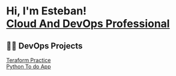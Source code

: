 <h1>Hi, I'm Esteban! <br/><a href="https://www.linkedin.com/in/esteban-garcia-hashtagesteban/">Cloud And DevOps Professional</a></h1>  

<h2>👨‍💻 DevOps Projects </h2>  
<p><a href="https://github.com/hashtagesteban/Terraform"> Teraform Practice </a> 
<br/>
<a href="https://github.com/hashtagesteban/todo_app"> Python To do App </a></p>






<!--
**hashtagesteban/hashtagesteban** is a ✨ _special_ ✨ repository because its `README.md` (this file) appears on your GitHub profile.

Here are some ideas to get you started:

- 🔭 I’m currently working on ...
- 🌱 I’m currently learning ...
- 👯 I’m looking to collaborate on ...
- 🤔 I’m looking for help with ...
- 💬 Ask me about ...
- 📫 How to reach me: ...
- 😄 Pronouns: ...
- ⚡ Fun fact: ...
-->
